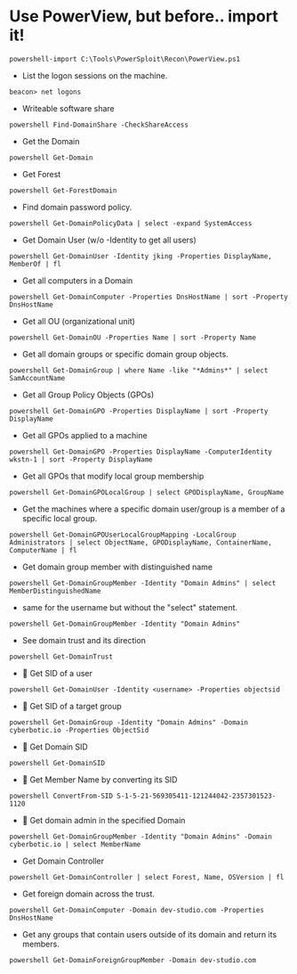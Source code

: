 # Use PowerView, but before.. import it! 
```powershell-import C:\Tools\PowerSploit\Recon\PowerView.ps1```

- List the logon sessions on the machine.
```
beacon> net logons
```
- Writeable software share 
```
powershell Find-DomainShare -CheckShareAccess
```
- Get the Domain
```
powershell Get-Domain
``` 
- Get Forest
```
powershell Get-ForestDomain
``` 
- Find domain password policy.
```
powershell Get-DomainPolicyData | select -expand SystemAccess
```
- Get Domain User (w/o -Identity to get all users)
```
powershell Get-DomainUser -Identity jking -Properties DisplayName, MemberOf | fl
``` 
- Get all computers in a Domain
```
powershell Get-DomainComputer -Properties DnsHostName | sort -Property DnsHostName
``` 
- Get all OU (organizational unit)
```
powershell Get-DomainOU -Properties Name | sort -Property Name
```
- Get all domain groups or specific domain group objects.
```
powershell Get-DomainGroup | where Name -like "*Admins*" | select SamAccountName
``` 
- Get all Group Policy Objects (GPOs)
```
powershell Get-DomainGPO -Properties DisplayName | sort -Property DisplayName
``` 
- Get all GPOs applied to a machine
```
powershell Get-DomainGPO -Properties DisplayName -ComputerIdentity wkstn-1 | sort -Property DisplayName
``` 
- Get all GPOs that modify local group membership
```
powershell Get-DomainGPOLocalGroup | select GPODisplayName, GroupName
``` 
- Get the machines where a specific domain user/group is a member of a specific local group.
```
powershell Get-DomainGPOUserLocalGroupMapping -LocalGroup Administrators | select ObjectName, GPODisplayName, ContainerName, ComputerName | fl
``` 
- Get domain group member with distinguished name
```
powershell Get-DomainGroupMember -Identity "Domain Admins" | select MemberDistinguishedName
```
- same for the username but without the "select" statement. 
```
powershell Get-DomainGroupMember -Identity "Domain Admins"
``` 
- See domain trust and its direction
```
powershell Get-DomainTrust
```
- :triangular_flag_on_post: Get SID of a user 
```
powershell Get-DomainUser -Identity <username> -Properties objectsid
```
- :triangular_flag_on_post: Get SID of a target group
```
powershell Get-DomainGroup -Identity "Domain Admins" -Domain cyberbotic.io -Properties ObjectSid
``` 
- :triangular_flag_on_post: Get Domain SID
```
powershell Get-DomainSID
```
- :triangular_flag_on_post: Get Member Name by converting its SID
```
powershell ConvertFrom-SID S-1-5-21-569305411-121244042-2357301523-1120
```
- :triangular_flag_on_post: Get domain admin in the specified Domain
```
powershell Get-DomainGroupMember -Identity "Domain Admins" -Domain cyberbotic.io | select MemberName
``` 
- Get Domain Controller
```
powershell Get-DomainController | select Forest, Name, OSVersion | fl
``` 
- Get foreign domain across the trust.
```
powershell Get-DomainComputer -Domain dev-studio.com -Properties DnsHostName
``` 
- Get any groups that contain users outside of its domain and return its members.
```
powershell Get-DomainForeignGroupMember -Domain dev-studio.com
``` 

